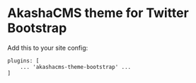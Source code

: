 # AkashaCMS theme for Twitter Bootstrap

Add this to your site config:

    plugins: [
        ... 'akashacms-theme-bootstrap' ...
    ]

